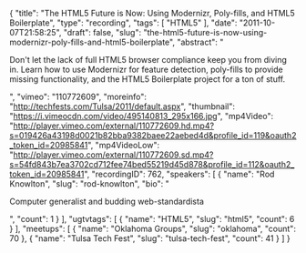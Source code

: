 {
  "title": "The HTML5 Future is Now: Using Modernizr, Poly-fills, and HTML5 Boilerplate",
  "type": "recording",
  "tags": [
    "HTML5"
  ],
  "date": "2011-10-07T21:58:25",
  "draft": false,
  "slug": "the-html5-future-is-now-using-modernizr-poly-fills-and-html5-boilerplate",
  "abstract": "<p>Don't let the lack of full HTML5 browser compliance keep you from diving in. Learn how to use Modernizr for feature detection, poly-fills to provide missing functionality, and the HTML5 Boilerplate project for a ton of stuff.</p>",
  "vimeo": "110772609",
  "moreinfo": "http://techfests.com/Tulsa/2011/default.aspx",
  "thumbnail": "https://i.vimeocdn.com/video/495140813_295x166.jpg",
  "mp4Video": "http://player.vimeo.com/external/110772609.hd.mp4?s=019426a43198d0021b82bba9382baee22aebed4d&profile_id=119&oauth2_token_id=20985841",
  "mp4VideoLow": "http://player.vimeo.com/external/110772609.sd.mp4?s=54fd843b7ea3702cd712fee74bed55219d45d878&profile_id=112&oauth2_token_id=20985841",
  "recordingID": 762,
  "speakers": [
    {
      "name": "Rod Knowlton",
      "slug": "rod-knowlton",
      "bio": "<p>Computer generalist and budding web-standardista</p>",
      "count": 1
    }
  ],
  "ugtvtags": [
    {
      "name": "HTML5",
      "slug": "html5",
      "count": 6
    }
  ],
  "meetups": [
    {
      "name": "Oklahoma Groups",
      "slug": "oklahoma",
      "count": 70
    },
    {
      "name": "Tulsa Tech Fest",
      "slug": "tulsa-tech-fest",
      "count": 41
    }
  ]
}